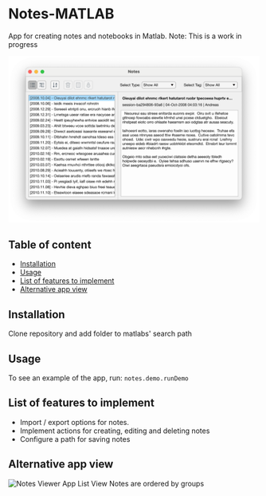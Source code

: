 # Notes-MATLAB
App for creating notes and notebooks in Matlab. Note: This is a work in progress

<img src="doc/screenshots/notes_list_view.png" alt="Notes Viewer App List View" width="800"/>

## Table of content

- [Installation](#installation)
- [Usage](#usage)
- [List of features to implement](#list-of-features-to-implement)
- [Alternative app view](#alternative-app-view)

## Installation
Clone repository and add folder to matlabs' search path

## Usage
To see an example of the app, run:
```notes.demo.runDemo```

## List of features to implement
 - Import / export options for notes.
 - Implement actions for creating, editing and deleting notes
 - Configure a path for saving notes

## Alternative app view
<img src="doc/screenshots/notes_tree_view.png" alt="Notes Viewer App List View" width="800"/>
Notes are ordered by groups
